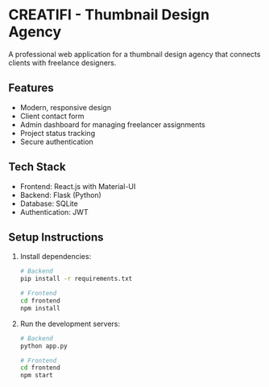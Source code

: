 # CREATIFI - Thumbnail Design Agency

A professional web application for a thumbnail design agency that connects clients with freelance designers.

## Features
- Modern, responsive design
- Client contact form
- Admin dashboard for managing freelancer assignments
- Project status tracking
- Secure authentication

## Tech Stack
- Frontend: React.js with Material-UI
- Backend: Flask (Python)
- Database: SQLite
- Authentication: JWT

## Setup Instructions
1. Install dependencies:
   ```bash
   # Backend
   pip install -r requirements.txt
   
   # Frontend
   cd frontend
   npm install
   ```

2. Run the development servers:
   ```bash
   # Backend
   python app.py

   # Frontend
   cd frontend
   npm start
   ```
